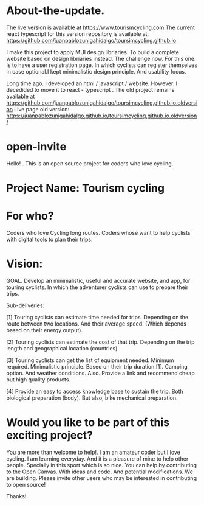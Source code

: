 # About-the-update. 


The live version is available at https://www.tourismcycling.com
The current react typescript for this version repository is available at: 
https://github.com/juanpablozunigahidalgo/toursimcycling.github.io 

I make this project to apply MUI design libriaries. To build a complete website based on design libriaries instead. 
The challenge now. For this one. Is to have a user registration page. In which cyclists can register themselves in case optional.I kept minimalistic design principle. And usability focus. 

Long time ago. I developed an html / javascript / website. However. I decedided to move it to react - typescript . 
The old project remains available at 
https://github.com/juanpablozunigahidalgo/toursimcycling.github.io.oldversion
Live page old version: 
https://juanpablozunigahidalgo.github.io/toursimcycling.github.io.oldversion/

# open-invite

Hello! . This is an open source project for coders who love cycling.

# Project Name: Tourism cycling

# For who?

Coders who love Cycling long routes.
Coders whose want to help cyclists with digital tools to plan their trips.

# Vision:

GOAL.
Develop an minimalistic, useful and accurate website, and app, for touring cyclists. In which the adventurer cyclists
can use to prepare their trips.

Sub-deliveries:

[1] Touring cyclists can estimate time needed for trips. Depending on the route between two locations.
And their average speed. (Which depends based on their energy output).

[2] Touring cyclists can estimate the cost of that trip. Depending on the trip length and
geographical location (countries).

[3] Touring cyclists can get the list of equipment needed. Minimum required. Minimalistic principle.
Based on their trip duration [1]. Camping option. And weather conditions.
Also. Provide a link and recommend cheap but high quality products.

[4] Provide an easy to access knowledge base to sustain the trip. Both biological preparation (body).
But also, bike mechanical preparation.


# Would you like to be part of this exciting project?

You are more than welcome to help!. I am an amateur coder but I love cycling.
I am learning everyday. And it is a pleasure of mine to help other people. Specially in this sport which
is so nice.
You can help by contributing to the Open Canvas. With ideas and code. And potential modifications.
We are building. Please invite other users who may be interested in contributing to open source!

Thanks!. 

